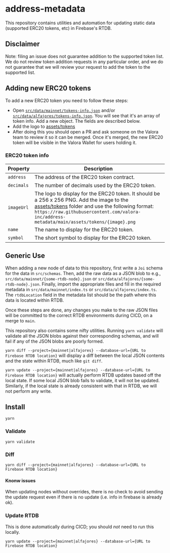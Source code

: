 # address-metadata

This repository contains utilities and automation for updating static data (supported ERC20 tokens, etc) in Firebase's RTDB.

## Disclaimer

Note: filing an issue does not guarantee addition to the supported token list.
We do not review token addition requests in any particular order, and we do not
guarantee that we will review your request to add the token to the supported list.

## Adding new ERC20 tokens

To add a new ERC20 token you need to follow these steps:

- Open [`src/data/mainnet/tokens-info.json`](src/data/mainnet/tokens-info.json) and/or [`src/data/alfajores/tokens-info.json`](src/data/alfajores/tokens-info.json). You will see that it's an array of token info. Add a new object. The fields are described below.
- Add the logo to [assets/tokens](./assets/tokens)
- After doing this you should open a PR and ask someone on the Valora team to review it so it can be merged. Once it's merged, the new ERC20 token will be visible in the Valora Wallet for users holding it.

### ERC20 token info

| Property   | Description                                                                                                                                                                                                                                                    |
| ---------- | -------------------------------------------------------------------------------------------------------------------------------------------------------------------------------------------------------------------------------------------------------------- |
| `address`  | The address of the ERC20 token contract.                                                                                                                                                                                                                       |
| `decimals` | The number of decimals used by the ERC20 token.                                                                                                                                                                                                                |
| `imageUrl` | The logo to display for the ERC20 token. It should be a 256 x 256 PNG. Add the image to the [assets/tokens](assets/tokens) folder and use the following format: `https://raw.githubusercontent.com/valora-inc/address-metadata/main/assets/tokens/{image}.png` |
| `name`     | The name to display for the ERC20 token.                                                                                                                                                                                                                       |
| `symbol`   | The short symbol to display for the ERC20 token.                                                                                                                                                                                                               |

## Generic Use

When adding a new node of data to this repository, first write a `Joi` schema for the data in `src/schemas`.
Then, add the raw data as a JSON blob to e.g., `src/data/mainnet/{some-rtdb-node}.json` or `src/data/alfajores/{some-rtdb-node}.json`. Finally, import the appropriate files and fill in the required metadata
in `src/data/mainnet/index.ts` or `src/data/alfajores/index.ts`. The `rtdbLocation` field in the metadata list
should be the path where this data is located within RTDB.

Once these steps are done, any changes you make to the raw JSON files will be committed to the correct RTDB
environments during CICD, on a merge to `main`.

This repository also contains some nifty utilities. Running `yarn validate` will validate all the JSON blobs against
their corresponding schemas, and will fail if any of the JSON blobs are poorly formed.

`yarn diff --project={mainnet|alfajores} --database-url={URL to Firebase RTDB location}` will display a
diff between the local JSON contents and the state within RTDB, much like `git diff`.

`yarn update --project={mainnet|alfajores} --database-url={URL to Firebase RTDB location}` will actually perform
RTDB updates based off the local state. If some local JSON blob fails to validate, it will not be updated.
Similarly, if the local state is already consistent with that in RTDB, we will not perform any write.

## Install

```
yarn
```

### Validate

```
yarn validate
```

### Diff

```
yarn diff --project={mainnet|alfajores} --database-url={URL to Firebase RTDB location}
```

#### Knonw issues

When updating nodes without overrides, there is no check to avoid sending the update request even if there is no update (i.e. info in firebase is already ok).

### Update RTDB

This is done automatically during CICD; you should _not_ need to run this locally.

```
yarn update --project={mainnet|alfajores} --database-url={URL to Firebase RTDB location}
```
